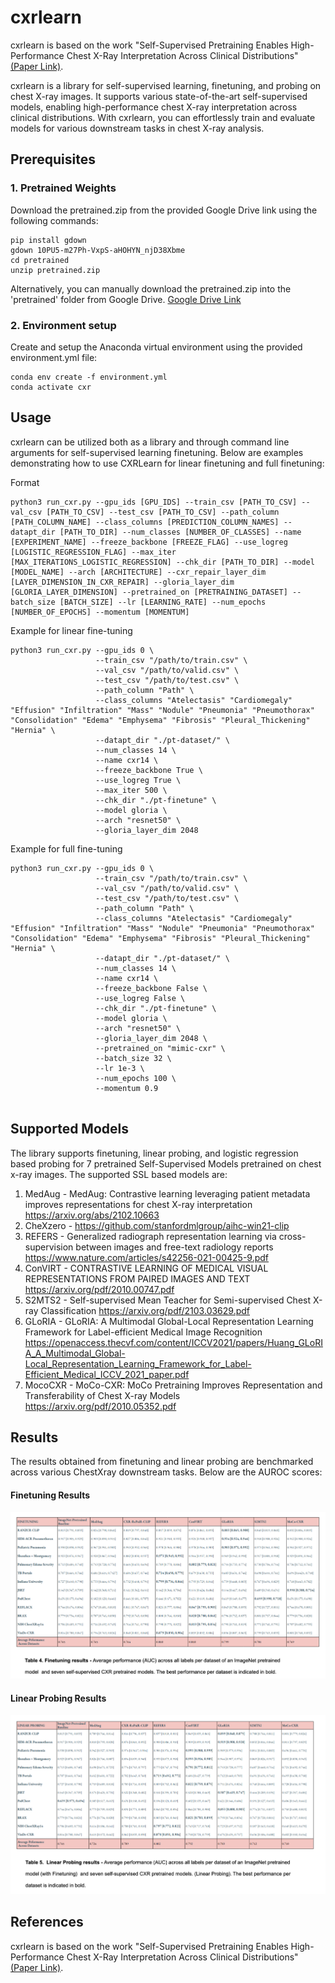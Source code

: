 # cxrlearn

cxrlearn is based on the work "Self-Supervised Pretraining Enables High-Performance Chest X-Ray Interpretation Across Clinical Distributions" [(Paper Link)](https://www.medrxiv.org/content/10.1101/2022.11.19.22282519v1).

cxrlearn is a library for self-supervised learning, finetuning, and probing on chest X-ray images. It supports various state-of-the-art self-supervised models, enabling high-performance chest X-ray interpretation across clinical distributions. With cxrlearn, you can effortlessly train and evaluate models for various downstream tasks in chest X-ray analysis.

## Prerequisites

### 1. Pretrained Weights
Download the pretrained.zip from the provided Google Drive link using the following commands:

```
pip install gdown
gdown 10PU5-m27Ph-VxpS-aHOHYN_njD38Xbme
cd pretrained
unzip pretrained.zip
```
<!--- gdown https://drive.google.com/drive/folders/0ByJvtNcqeRr4VFd6TTYyYW8wYkE?resourcekey=0-yi-xFTNM7msW4fGYJ0uhOA&usp=sharing --->

Alternatively, you can manually download the pretrained.zip into the 'pretrained' folder from Google Drive. [Google Drive Link](https://drive.google.com/drive/folders/0ByJvtNcqeRr4VFd6TTYyYW8wYkE?resourcekey=0-yi-xFTNM7msW4fGYJ0uhOA&usp=sharing)

### 2. Environment setup
Create and setup the Anaconda virtual environment using the provided environment.yml file:
```
conda env create -f environment.yml
conda activate cxr
```

## Usage 

cxrlearn can be utilized both as a library and through command line arguments for self-supervised learning finetuning. Below are examples demonstrating how to use CXRLearn for linear finetuning and full finetuning:

Format
```
python3 run_cxr.py --gpu_ids [GPU_IDS] --train_csv [PATH_TO_CSV] --val_csv [PATH_TO_CSV] --test_csv [PATH_TO_CSV] --path_column [PATH_COLUMN_NAME] --class_columns [PREDICTION_COLUMN_NAMES] --datapt_dir [PATH_TO_DIR] --num_classes [NUMBER_OF_CLASSES] --name [EXPERIMENT_NAME] --freeze_backbone [FREEZE_FLAG] --use_logreg [LOGISTIC_REGRESSION_FLAG] --max_iter [MAX_ITERATIONS_LOGISTIC_REGRESSION] --chk_dir [PATH_TO_DIR] --model [MODEL_NAME] --arch [ARCHITECTURE] --cxr_repair_layer_dim [LAYER_DIMENSION_IN_CXR_REPAIR] --gloria_layer_dim [GLORIA_LAYER_DIMENSION] --pretrained_on [PRETRAINING_DATASET] --batch_size [BATCH_SIZE] --lr [LEARNING_RATE] --num_epochs [NUMBER_OF_EPOCHS] --momentum [MOMENTUM]
```

Example for linear fine-tuning

```
python3 run_cxr.py --gpu_ids 0 \
				   --train_csv "/path/to/train.csv" \
				   --val_csv "/path/to/valid.csv" \
				   --test_csv "/path/to/test.csv" \
				   --path_column "Path" \
				   --class_columns "Atelectasis" "Cardiomegaly" "Effusion" "Infiltration" "Mass" "Nodule" "Pneumonia" "Pneumothorax" "Consolidation" "Edema" "Emphysema" "Fibrosis" "Pleural_Thickening" "Hernia" \
				   --datapt_dir "./pt-dataset/" \
				   --num_classes 14 \
				   --name cxr14 \
				   --freeze_backbone True \
				   --use_logreg True \
				   --max_iter 500 \
				   --chk_dir "./pt-finetune" \
				   --model gloria \
				   --arch "resnet50" \
				   --gloria_layer_dim 2048
```
Example for full fine-tuning
```
python3 run_cxr.py --gpu_ids 0 \
				   --train_csv "/path/to/train.csv" \
				   --val_csv "/path/to/valid.csv" \
				   --test_csv "/path/to/test.csv" \
				   --path_column "Path" \
				   --class_columns "Atelectasis" "Cardiomegaly" "Effusion" "Infiltration" "Mass" "Nodule" "Pneumonia" "Pneumothorax" "Consolidation" "Edema" "Emphysema" "Fibrosis" "Pleural_Thickening" "Hernia" \
				   --datapt_dir "./pt-dataset/" \
				   --num_classes 14 \
				   --name cxr14 \
				   --freeze_backbone False \
				   --use_logreg False \
				   --chk_dir "./pt-finetune" \
				   --model gloria \
				   --arch "resnet50" \
				   --gloria_layer_dim 2048 \
				   --pretrained_on "mimic-cxr" \
				   --batch_size 32 \
				   --lr 1e-3 \
				   --num_epochs 100 \
				   --momentum 0.9


```



## Supported Models
The library supports finetuning, linear probing, and logistic regression based probing for 7 pretrained Self-Supervised Models pretrained on chest x-ray images. The supported SSL based models are:

1. MedAug - MedAug: Contrastive learning leveraging patient metadata improves representations for chest X-ray interpretation https://arxiv.org/abs/2102.10663
2. CheXzero - https://github.com/stanfordmlgroup/aihc-win21-clip
3. REFERS - Generalized radiograph representation learning via cross-supervision between images and free-text radiology reports https://www.nature.com/articles/s42256-021-00425-9.pdf
4. ConVIRT - CONTRASTIVE LEARNING OF MEDICAL VISUAL REPRESENTATIONS FROM PAIRED IMAGES AND TEXT https://arxiv.org/pdf/2010.00747.pdf
5. S2MTS2 - Self-supervised Mean Teacher for Semi-supervised Chest X-ray Classification https://arxiv.org/pdf/2103.03629.pdf
6. GLoRIA - GLoRIA: A Multimodal Global-Local Representation Learning Framework for Label-efficient Medical Image Recognition https://openaccess.thecvf.com/content/ICCV2021/papers/Huang_GLoRIA_A_Multimodal_Global-Local_Representation_Learning_Framework_for_Label-Efficient_Medical_ICCV_2021_paper.pdf
7. MocoCXR - MoCo-CXR: MoCo Pretraining Improves Representation and Transferability of Chest X-ray Models https://arxiv.org/pdf/2010.05352.pdf

## Results

The results obtained from finetuning and linear probing are benchmarked across various ChestXray downstream tasks. Below are the AUROC scores:

#### Finetuning Results
![Finetuning Results](https://github.com/GulatiAditya/cxrlearn/blob/main/imgs/finetuning.png)

#### Linear Probing Results
![Linear Probing Results](https://github.com/GulatiAditya/cxrlearn/blob/main/imgs/linear_probing.png)

## References

cxrlearn is based on the work "Self-Supervised Pretraining Enables High-Performance Chest X-Ray Interpretation Across Clinical Distributions" [(Paper Link)](https://www.medrxiv.org/content/10.1101/2022.11.19.22282519v1).





